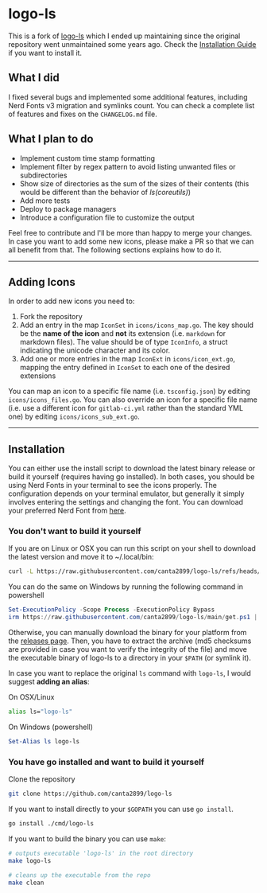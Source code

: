 # logo-ls

This is a fork of [logo-ls](https://github.com/Yash-Handa/logo-ls) which I ended up maintaining since the original repository went unmaintained some years ago. Check the [Installation Guide](#installation) if you want to install it.

## What I did

I fixed several bugs and implemented some additional features, including Nerd Fonts v3 migration and symlinks count. You can check a complete list of features and fixes on the `CHANGELOG.md` file.

## What I plan to do

- Implement custom time stamp formatting
- Implement filter by regex pattern to avoid listing unwanted files or subdirectories
- Show size of directories as the sum of the sizes of their contents (this would be different than the behavior of _ls(coreutils)_)
- Add more tests
- Deploy to package managers
- Introduce a configuration file to customize the output

Feel free to contribute and I'll be more than happy to merge your changes. In case you want to add some new icons, please make a PR so that we can all benefit from that. The following sections explains how to do it.

---

## Adding Icons

In order to add new icons you need to:

1. Fork the repository
2. Add an entry in the map `IconSet` in `icons/icons_map.go`. The key should be the **name of the icon** and **not** its extension (i.e. `markdown` for markdown files). The value should be of type `IconInfo`, a struct indicating the unicode character and its color.
3. Add one or more entries in the map `IconExt` in `icons/icon_ext.go`, mapping the entry defined in `IconSet` to each one of the desired extensions

You can map an icon to a specific file name (i.e. `tsconfig.json`) by editing `icons/icons_files.go`. You can also override an icon for a specific file name (i.e. use a different icon for `gitlab-ci.yml` rather than the standard YML one) by editing `icons/icons_sub_ext.go`.

---

## Installation

You can either use the install script to download the latest binary release or build it yourself (requires having go installed). In both cases, you should be using Nerd Fonts in your terminal to see the icons properly. The configuration depends on your terminal emulator, but generally it simply involves entering the settings and changing the font. You can download your preferred Nerd Font from [here](https://www.nerdfonts.com/font-downloads).

### You don't want to build it yourself

If you are on Linux or OSX you can run this script on your shell to download the latest version and move it to ~/.local/bin:

```bash
curl -L https://raw.githubusercontent.com/canta2899/logo-ls/refs/heads/main/get.sh | sh
```

You can do the same on Windows by running the following command in powershell

```powershell
Set-ExecutionPolicy -Scope Process -ExecutionPolicy Bypass
irm https://raw.githubusercontent.com/canta2899/logo-ls/main/get.ps1 | iex
```

Otherwise, you can manually download the binary for your platform from the [releases page](https://github.com/canta2899/logo-ls/releases/). Then, you have to extract the archive (md5 checksums are provided in case you want to verify the integrity of the file) and move the executable binary of logo-ls to a directory in your `$PATH` (or symlink it).

In case you want to replace the original `ls` command with `logo-ls`, I would suggest **adding an alias**:

On OSX/Linux

```bash
alias ls="logo-ls"
```

On Windows (powershell)
 
```powershell
Set-Alias ls logo-ls
```

### You have go installed and want to build it yourself

Clone the repository

```bash
git clone https://github.com/canta2899/logo-ls
```

If you want to install directly to your `$GOPATH` you can use `go install`.

```bash
go install ./cmd/logo-ls
```

If you want to build the binary you can use `make`:

```bash
# outputs executable 'logo-ls' in the root directory
make logo-ls
```

```bash
# cleans up the executable from the repo
make clean
```
